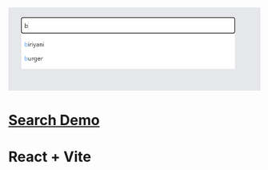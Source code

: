 



<img src="./src/assets/search.png"  />


# <a href="https://practives.netlify.app" target="_blank" rel="noopener noreferrer">Search Demo</a>





# React + Vite

